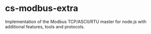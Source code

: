 # cs-modbus-extra
Implementation of the Modbus TCP/ASCII/RTU master for node.js with additional features, tools and protocols.
